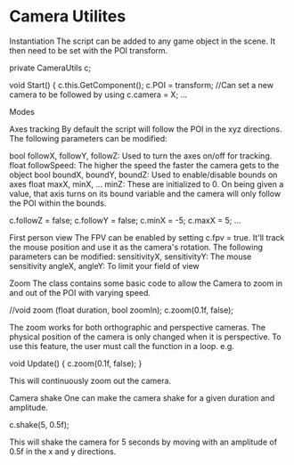 Camera Utilites
===

Instantiation
The script can be added to any game object in the scene. It then need to be set with the POI transform.

private CameraUtils c;

void Start() {
	c.this.GetComponent<CameraUtils>();
	c.POI = transform;
	//Can set a new camera to be followed by using c.camera = X;
...

Modes

Axes tracking
By default the script will follow the POI in the xyz directions. The following parameters can be modified:

bool followX, followY, followZ: Used to turn the axes on/off for tracking.
float followSpeed: The higher the speed the faster the camera gets to the object
bool boundX, boundY, boundZ: Used to enable/disable bounds on axes
float maxX, minX, … minZ: These are initialized to 0. On being given a value, that axis turns on its bound variable and the camera will only follow the POI within the bounds.

c.followZ = false;
c.followY = false;
c.minX = -5;
c.maxX = 5;
...

First person view
The FPV can be enabled by setting c.fpv = true. It'll track the mouse position and use it as the camera's rotation.
The following parameters can be modified:
sensitivityX, sensitivityY: The mouse sensitivity
angleX, angleY: To limit your field of view

Zoom
The class contains some basic code to allow the Camera to zoom in and out of the POI with varying speed.

//void zoom (float duration, bool zoomIn);
c.zoom(0.1f, false);

The zoom works for both orthographic and perspective cameras. The physical position of the camera is only changed when it is perspective. To use this feature, the user must call the function in a loop. e.g.

void Update() {
	c.zoom(0.1f, false);
}

This will continuously zoom out the camera.

Camera shake
One can make the camera shake for a given duration and amplitude.

c.shake(5, 0.5f);

This will shake the camera for 5 seconds by moving with an amplitude of 0.5f in the x and y directions.
